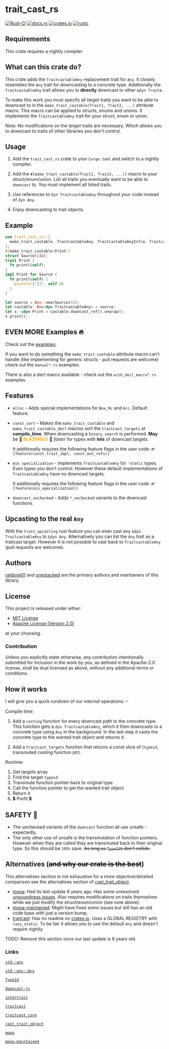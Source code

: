 # trait_cast_rs

[![Rust-CI](https://github.com/raldone01/trait_cast_rs/actions/workflows/rust.yml/badge.svg)](https://github.com/raldone01/trait_cast_rs/actions/workflows/rust.yml)
[![docs.rs](https://docs.rs/trait_cast_rs/badge.svg)](https://docs.rs/trait_cast_rs)
[![crates.io](https://img.shields.io/crates/v/trait_cast_rs.svg)](https://crates.io/crates/trait_cast_rs)
[![rustc](https://img.shields.io/badge/rustc-nightly-lightgrey)](https://doc.rust-lang.org/nightly/std/)

<!-- The rest of this section comes almost straight from the crate docs from the source. Double check the doc tests. -->

## Requirements

This crate requires a nightly compiler.

## What can this crate do?

This crate adds the `TraitcastableAny` replacement trait for `Any`.
It closely resembles the `Any` trait for downcasting to a concrete type.
Additionally the `TraitcastableAny` trait allows you to **directly** downcast to other `&dyn Trait`s.

To make this work you must specify all *target* traits you want to be able to downcast to in the `make_trait_castable(Trait1, Trait2, ...)` attribute macro.
This macro can be applied to structs, enums and unions.
It implements the `TraitcastableAny` trait for your struct, enum or union.

Note: No modifications on the *target* traits are necessary. Which allows you to downcast to traits of other libraries you don't control.

## Usage

1. Add the `trait_cast_rs` crate to your `Cargo.toml` and switch to a nightly compiler.

2. Add the `#[make_trait_castable(Trait1, Trait2, ...)]` macro to your struct/enum/union.
    List all traits you eventually want to be able to `downcast` to.
    You must implement all listed traits.

3. Use references to `dyn TraitcastableAny` throughout your code instead of `dyn Any`.

4. Enjoy downcasting to trait objects.

## Example

```rust
use trait_cast_rs::{
  make_trait_castable, TraitcastableAny, TraitcastableAnyInfra, TraitcastableAnyInfraExt,
};
#[make_trait_castable(Print)]
struct Source(i32);
trait Print {
  fn print(&self);
}
impl Print for Source {
  fn print(&self) {
    println!("{}", self.0)
  }
}

let source = Box::new(Source(5));
let castable: Box<dyn TraitcastableAny> = source;
let x: &dyn Print = castable.downcast_ref().unwrap();
x.print();
```

## EVEN MORE Examples 🔥

Check out the [examples](https://github.com/raldone01/trait_cast_rs/tree/main/trait_cast_rs/examples).

If you want to do something the `make_trait_castable` attribute macro can't handle (like implementing for generic structs - pull requests are welcome)
check out the `manual*.rs` examples.

There is also a decl marco available - check out the `with_decl_macro*.rs` examples.

## Features

* `alloc` - Adds special implementations for `Box`, `Rc` and `Arc`. Default feature.
* `const_sort` -
  Makes the `make_trait_castable` and `make_trait_castable_decl` macros sort the `traitcast_targets` at **compile_time**.
  When downcasting a `binary_search` is performed. **May** be 🚀 <span style="color: orange; font-weight: bolder">BLAZINGLY</span> 🚀 *faster* for types with **lots** of downcast targets.

  It additionally requires the following feature flags in the user code:
  `#![feature(const_trait_impl, const_mut_refs)]`
* `min_specialization` -
  Implements `TraitcastableAny` for `'static` types.
  Even types you don't control.
  However these default implementations of `TraitcastableAny` have no downcast targets.

  It additionally requires the following feature flags in the user code:
  `#![feature(min_specialization)]`
* `downcast_unchecked` - Adds `*_unchecked` variants to the downcast functions.

## Upcasting to the real `Any`

With the `trait_upcasting` rust feature you can even cast any `&dyn TraitcastableAny` to `&dyn Any`.
Alternatively you can list the `Any` trait as a traitcast target.
However it is not possible to cast back to `TraitcastableAny` (pull requests are welcome).

## Authors

[raldone01](https://github.com/raldone01) and [onestacked](https://github.com/chriss0612) are the primary authors and maintainers of this library.

## License

This project is released under either:

- [MIT License](https://github.com/raldone01/trait_cast_rs/blob/main/LICENSE-MIT)
- [Apache License (Version 2.0)](https://github.com/raldone01/trait_cast_rs/blob/main/LICENSE-APACHE)

at your choosing.

### Contribution

Unless you explicitly state otherwise, any contribution intentionally
submitted for inclusion in the work by you, as defined in the Apache-2.0
license, shall be dual licensed as above, without any additional terms or
conditions.

## How it works

I will give you a quick rundown of our *internal* operations: 💦

Compile time:

1. Add a `casting` function for every downcast path to the concrete type.
    This function gets a `dyn TraitcastableAny`, which it then downcasts to a concrete type using `Any` in the background.
    In the last step it casts the concrete type to the wanted trait object and returns it.

2. Add a `traitcast_targets` function that returns a const slice of (`typeid`, transmuted *casting* function ptr).

Runtime:

1. Get targets array
2. Find the target `typeid`
3. Transmute function pointer back to original type
4. Call the function pointer to get the wanted trait object
5. Return it
6. 💲 Profit 💲

## SAFETY 🏰

* The unchecked variants of the `downcast` function all use unsafe - expectedly.
* The only other use of unsafe is the transmutation of function pointers.
  However when they are called they are transmuted back to their original type.
  So this should be `105%` save. ~~As long as `TypeId`s don't collide.~~

## Alternatives (~~and why our crate is the best~~)

This alternatives section is not exhaustive for a more objective/detailed comparison
see the alternatives section of [cast_trait_object](https://crates.io/crates/cast_trait_object#Alternatives).

* [mopa](https://crates.io/crates/mopa):
    Had its last update 6 years ago.
    Has some unresolved [unsoundness issues](https://github.com/chris-morgan/mopa/issues/13).
    Also requires modifications on traits themselves while we just modify the struct/enum/union (see note above).
* [mopa-maintained](https://crates.io/crates/mopa-maintained):
    Might have fixed some issues but still has an old code base with just a version bump.
* [traitcast](https://crates.io/crates/traitcast):
    Has no readme on [crates.io](https://crates.io/).
    Uses a GLOBAL REGISTRY with `lazy_static`.
    To be fair it allows you to use the default `Any` and doesn't require nightly.

TODO: Remove this section once our last update is 6 years old.

### Links

[`std::any`](https://doc.rust-lang.org/nightly/std/any)

[`std::any::Any`](https://doc.rust-lang.org/nightly/std/any/trait.Any.html)

[`TypeId`](https://doc.rust-lang.org/nightly/std/any/struct.TypeId.html)

[`downcast-rs`](https://crates.io/crates/downcast-rs)

[`intertrait`](https://crates.io/crates/intertrait)

[`traitcast`](https://crates.io/crates/traitcast)

[`traitcast_core`](https://crates.io/crates/traitcast_core)

[`cast_trait_object`](https://crates.io/crates/cast_trait_object)

[`mopa`](https://crates.io/crates/mopa)

[`mopa-maintained`](https://crates.io/crates/mopa-maintained)
